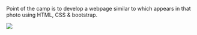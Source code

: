 Point of the camp is to develop a webpage similar to which appears in that photo using HTML, CSS & bootstrap.

![](https://i.imgur.com/DUPmOCi.png)
